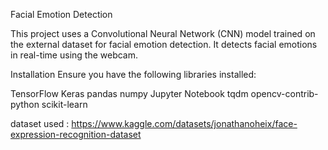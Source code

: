 Facial Emotion Detection

This project uses a Convolutional Neural Network (CNN) model trained on the external dataset for facial emotion detection. It detects facial emotions in real-time using the webcam.

Installation
Ensure you have the following libraries installed:

TensorFlow
Keras
pandas
numpy
Jupyter Notebook
tqdm
opencv-contrib-python
scikit-learn


dataset used : https://www.kaggle.com/datasets/jonathanoheix/face-expression-recognition-dataset

